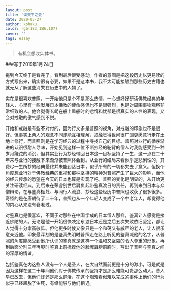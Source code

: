 ```yaml
---
layout: post
title: '读天平之甍'
date: 2020-05-27
author: kohaku
color: rgb(183,186,107)
cover: ''
tags: essay
---
```


>有机会想收实体书。

###写于2019年1月24日

拖到今天终于是看完了。看到最后很受感动。作者的意图是把这段历史以更易读的方式写出来，确实很有必要，如果不是这本书，我不太可能接触到那些历史古籍也就无从了解这些消失在历史中的人物了。

实在是很喜欢普照，一开始他只是个不是那么热情，一心想好好研读佛教经典的年轻人，心里有一些发展日本佛教的使命感但也不是很强烈，也是对周围事物观察非常细致的人。他会觉得玄朗在船上晕船时的怠惰和忧郁是很真实的人性的表现，又会对戒融的傲气感到不悦。

开始和戒融是有些不对付的，因为行文多是普照的视角，对戒融的印象也不是很好。但事实上两人的观念不同却能互相理解，戒融觉得世间很广阔更愿意行走在土地上修行，而普照则是在学习经典的过程中寻找自己的目标。普照对业行的循序渐进的认识很耐人寻味，开始见到这样一位不断抄经的驼背的僧人时我能感受到一种岁月蹉跎的消沉，但其实业行为抄经带回日本这一目标坚持了一生，这一点在二十年来与业行的接触下来渐渐被普照体会到。从业行的结局来看似乎是悲剧性的，其费尽一生所抄的经典最终并未能到达日本，似乎所有的一切都失去了意义。但换个角度想业行对于佛教经典的重视和那种坚持的精神对普照产生了巨大的影响，而他的经典传承的愿望在今天的日本也算是实现了吧。普照的变化是明显的，从开始更关注研读经典，到后来在荣睿别世后肩负起带鉴真渡日的责任，再到来到日本与众僧辩论，在与鉴真相处、与同行人流浪、抄经这些经历中普照也收获了很多很多。奇怪的是在唐朝待了二十年，普照也从一个年轻人变成了一个中老年人，却觉得他的内心从来没有衰老过。

对鉴真也是很喜欢，不同于对那些在中国学成的日本僧人那样，鉴真让人感觉是接近佛陀的人。无论是他一开始很快决定东渡日本还是之后五次失败依旧坚定，都让人觉得十分崇高敬仰。但他更多时候又像只是一个和蔼又有威严的老人，让人很乐意亲近他。印象最深刻的是鉴真失明时普照走在路上听见的鉴真喊他的名字，从普照的角度能感受到他所认识的鉴真就是这样一个温和又坚毅的令人尊重的形象。再到后面分别三年再见时鉴真上前抚摸他的脸庞肩膀前胸时，写出了普照与鉴真之间的深厚的情谊。

包括鉴真在内这些人没有一个人是圣人，在大自然面前更是十分的渺小，可是就是因为这样在这二十年间他们对于佛教传承的坚持才是那么难能可贵那么动人。昔人早已故去，但他们却还是那么鲜活，在这个艰难看似难以完成的事件上他们的行为似乎已经超脱了生死，有缘能够与他们相遇。



